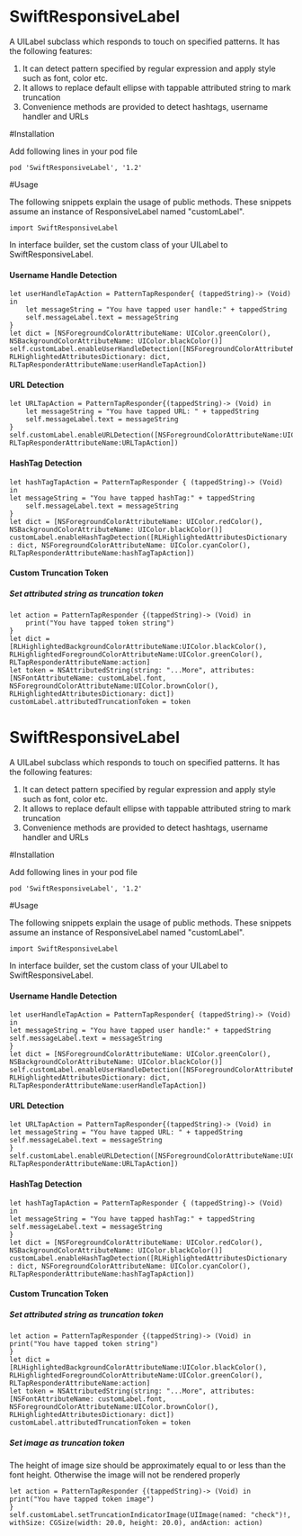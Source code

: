 # SwiftResponsiveLabel

A UILabel subclass which responds to touch on specified patterns. It has the following features:

1. It can detect pattern specified by regular expression and apply style such as font, color etc.
2. It allows to replace default ellipse with tappable attributed string to mark truncation
3. Convenience methods are provided to detect hashtags, username handler and URLs

#Installation

Add following lines in your pod file  
```
pod 'SwiftResponsiveLabel', '1.2'
```

#Usage

The following snippets explain the usage of public methods. These snippets assume an instance of ResponsiveLabel named "customLabel". 
```objc
import SwiftResponsiveLabel
```

In interface builder, set the custom class of your UILabel to SwiftResponsiveLabel. 

#### Username Handle Detection

```
let userHandleTapAction = PatternTapResponder{ (tappedString)-> (Void) in
	let messageString = "You have tapped user handle:" + tappedString
	self.messageLabel.text = messageString
}
let dict = [NSForegroundColorAttributeName: UIColor.greenColor(), 
NSBackgroundColorAttributeName: UIColor.blackColor()]
self.customLabel.enableUserHandleDetection([NSForegroundColorAttributeName:UIColor.grayColor(),
RLHighlightedAttributesDictionary: dict, RLTapResponderAttributeName:userHandleTapAction])
```   

#### URL Detection 

```
let URLTapAction = PatternTapResponder{(tappedString)-> (Void) in
	let messageString = "You have tapped URL: " + tappedString
	self.messageLabel.text = messageString
}
self.customLabel.enableURLDetection([NSForegroundColorAttributeName:UIColor.blueColor(), RLTapResponderAttributeName:URLTapAction])
```

#### HashTag Detection 

```
let hashTagTapAction = PatternTapResponder { (tappedString)-> (Void) in
let messageString = "You have tapped hashTag:" + tappedString
	self.messageLabel.text = messageString
}
let dict = [NSForegroundColorAttributeName: UIColor.redColor(), NSBackgroundColorAttributeName: UIColor.blackColor()]
customLabel.enableHashTagDetection([RLHighlightedAttributesDictionary : dict, NSForegroundColorAttributeName: UIColor.cyanColor(),
RLTapResponderAttributeName:hashTagTapAction])
```
#### Custom Truncation Token
##### Set attributed string as truncation token

```
let action = PatternTapResponder {(tappedString)-> (Void) in
	print("You have tapped token string")
}
let dict = [RLHighlightedBackgroundColorAttributeName:UIColor.blackColor(),
RLHighlightedForegroundColorAttributeName:UIColor.greenColor(), RLTapResponderAttributeName:action]
let token = NSAttributedString(string: "...More", attributes: [NSFontAttributeName: customLabel.font, 
NSForegroundColorAttributeName:UIColor.brownColor(), RLHighlightedAttributesDictionary: dict])
customLabel.attributedTruncationToken = token
```
# SwiftResponsiveLabel

A UILabel subclass which responds to touch on specified patterns. It has the following features:

1. It can detect pattern specified by regular expression and apply style such as font, color etc.
2. It allows to replace default ellipse with tappable attributed string to mark truncation
3. Convenience methods are provided to detect hashtags, username handler and URLs

#Installation

Add following lines in your pod file  
```
pod 'SwiftResponsiveLabel', '1.2'
```

#Usage

The following snippets explain the usage of public methods. These snippets assume an instance of ResponsiveLabel named "customLabel". 
```objc
import SwiftResponsiveLabel
```

In interface builder, set the custom class of your UILabel to SwiftResponsiveLabel. 

#### Username Handle Detection

```
let userHandleTapAction = PatternTapResponder{ (tappedString)-> (Void) in
let messageString = "You have tapped user handle:" + tappedString
self.messageLabel.text = messageString
}
let dict = [NSForegroundColorAttributeName: UIColor.greenColor(), 
NSBackgroundColorAttributeName: UIColor.blackColor()]
self.customLabel.enableUserHandleDetection([NSForegroundColorAttributeName:UIColor.grayColor(),
RLHighlightedAttributesDictionary: dict, RLTapResponderAttributeName:userHandleTapAction])
```   

#### URL Detection 

```
let URLTapAction = PatternTapResponder{(tappedString)-> (Void) in
let messageString = "You have tapped URL: " + tappedString
self.messageLabel.text = messageString
}
self.customLabel.enableURLDetection([NSForegroundColorAttributeName:UIColor.blueColor(), RLTapResponderAttributeName:URLTapAction])
```

#### HashTag Detection 

```
let hashTagTapAction = PatternTapResponder { (tappedString)-> (Void) in
let messageString = "You have tapped hashTag:" + tappedString
self.messageLabel.text = messageString
}
let dict = [NSForegroundColorAttributeName: UIColor.redColor(), NSBackgroundColorAttributeName: UIColor.blackColor()]
customLabel.enableHashTagDetection([RLHighlightedAttributesDictionary : dict, NSForegroundColorAttributeName: UIColor.cyanColor(),
RLTapResponderAttributeName:hashTagTapAction])
```
#### Custom Truncation Token
##### Set attributed string as truncation token

```
let action = PatternTapResponder {(tappedString)-> (Void) in
print("You have tapped token string")
}
let dict = [RLHighlightedBackgroundColorAttributeName:UIColor.blackColor(),
RLHighlightedForegroundColorAttributeName:UIColor.greenColor(), RLTapResponderAttributeName:action]
let token = NSAttributedString(string: "...More", attributes: [NSFontAttributeName: customLabel.font, 
NSForegroundColorAttributeName:UIColor.brownColor(), RLHighlightedAttributesDictionary: dict])
customLabel.attributedTruncationToken = token
```
##### Set image as truncation token

The height of image size should be approximately equal to or less than the font height. Otherwise the image will not be rendered properly
```
let action = PatternTapResponder {(tappedString)-> (Void) in
print("You have tapped token image")
}
self.customLabel.setTruncationIndicatorImage(UIImage(named: "check")!, withSize: CGSize(width: 20.0, height: 20.0), andAction: action)
```

